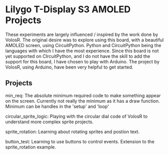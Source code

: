 # Lilygo T-Display S3 AMOLED Projects

These experiments are largely influenced / inspired by the work done by VolosR.  The original desire was to explore using this board, with a beautiful AMOLED screen, using CircuitPython.  Python and CircuitPython being the languages with which I have the most experience.  Since this board is not yet supported on CIrcuitPython, and I do not have the skill to add the support for this board, I have chosen to play with Arduino.  The project by VolosR, using Arduino, have been very helpful to get started.


## Projects
min_req:  The absolute minimum required code to make something appear on the screen. 
Currently not really the minimum as it has a draw function.  Minimum can be handles in the 'setup' and 'loop'

circular_sprite_logic:  Playing with the circular dial code of VolosR to understand more complex sprite projects.  

sprite_rotation:  Learning about rotating sprites and postion text.

button_test:  Learning to use buttons to control events.  Extension to the sprite_rotation example.